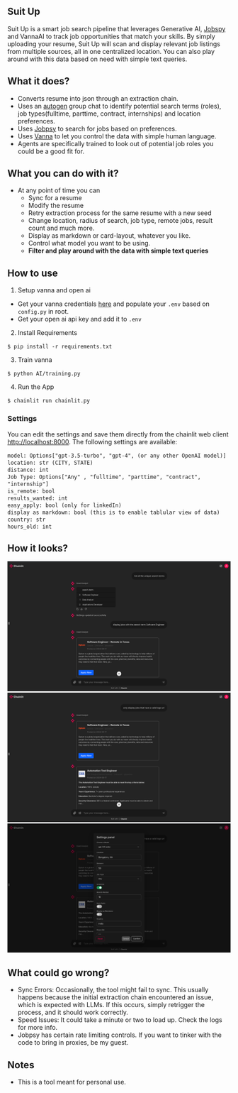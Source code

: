 ## Suit Up
Suit Up is a smart job search pipeline that leverages Generative AI, [Jobspy](https://github.com/Bunsly/JobSpy) and VannaAI to track job opportunities that match your skills. By simply uploading your resume, Suit Up will scan and display relevant job listings from multiple sources, all in one centralized location. You can also play around with this data based on need with simple text queries.

## What it does?

- Converts resume into json through an extraction chain.
- Uses an [autogen](https://microsoft.github.io/autogen/) group chat to identify potential search terms (roles), job types(fulltime, parttime, contract, internships) and location preferences.
- Uses [Jobpsy](https://github.com/Bunsly/JobSpy) to search for jobs based on preferences.
- Uses [Vanna](https://vanna.ai/) to let you control the data with simple human language.
- Agents are specifically trained to look out of potential job roles you could be a good fit for. 

## What you can do with it?
- At any point of time you can
  - Sync for a resume
  - Modify the resume
  - Retry extraction process for the same resume with a new seed
  - Change location, radius of search, job type, remote jobs, result count and much more.
  - Display as markdown or card-layout, whatever you like.
  - Control what model you want to be using.
  - **Filter and play around with the data with simple text queries**

## How to use
1. Setup vanna and open ai
  - Get your vanna credentials [here](https://vanna.ai/) and populate your `.env` based on `config.py` in root.
  - Get your open ai api key and add it to `.env`
2. Install Requirements
```
$ pip install -r requirements.txt
```
3. Train vanna
```
$ python AI/training.py
```
4. Run the App
```
$ chainlit run chainlit.py
```

### Settings
You can edit the settings and save them directly from the chainlit web client [http://localhost:8000](http://localhost:8000).
The following settings are available:
```
model: Options["gpt-3.5-turbo", "gpt-4", (or any other OpenAI model)]
location: str (CITY, STATE)
distance: int
Job Type: Options["Any" , "fulltime", "parttime", "contract", "internship"]
is_remote: bool
results_wanted: int
easy_apply: bool (only for linkedIn)
display as markdown: bool (this is to enable tablular view of data)
country: str
hours_old: int
```

## How it looks?
![implementation.png](https://github.com/MinatoNamikaze02/suitup/blob/master/assets/Screenshot%202024-08-17%20at%2015.02.22.png)
![implementation2.png](https://github.com/MinatoNamikaze02/suitup/blob/master/assets/Screenshot%202024-08-17%20at%2015.02.53.png)
![implementation3.png](https://github.com/MinatoNamikaze02/suitup/blob/master/assets/Screenshot%202024-08-17%20at%2015.03.07.png)

## What could go wrong?
- Sync Errors: Occasionally, the tool might fail to sync. This usually happens because the initial extraction chain encountered an issue, which is expected with LLMs. If this occurs, simply retrigger the process, and it should work correctly.
- Speed Issues: It could take a minute or two to load up. Check the logs for more info.
- Jobpsy has certain rate limiting controls. If you want to tinker with the code to bring in proxies, be my guest.

## Notes
- This is a tool meant for personal use.
